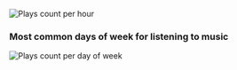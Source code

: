 ![Plays count per hour](http://i.imgur.com/OSEcTzs.png)
### Most common days of week for listening to music
![Plays count per day of week](http://i.imgur.com/YObtqUv.jpg)
